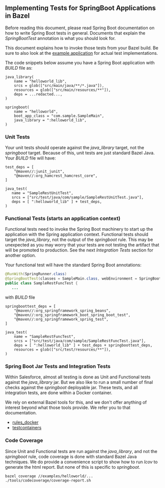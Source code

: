 ## Implementing Tests for SpringBoot Applications in Bazel

Before reading this document, please read Spring Boot documentation on how to write Spring Boot tests in general.
Documents that explain the *SpringBootTest* annotation is what you should look for.

This document explains how to invoke those tests from your Bazel build.
Be sure to also look at the [example application](../../examples/helloworld) for actual test implementations.

The code snippets below assume you have a Spring Boot application with *BUILD* file as:
```starlark
java_library(
    name = "helloworld_lib",
    srcs = glob(["src/main/java/**/*.java"]),
    resources = glob(["src/main/resources/**"]),
    deps = ...redacted...,
)

springboot(
    name = "helloworld",
    boot_app_class = "com.sample.SampleMain",
    java_library = ":helloworld_lib",
)
```

### Unit Tests

Your unit tests should operate against the *java_library* target, not the *springboot* target.
Because of this, unit tests are just standard Bazel Java.
Your *BUILD* file will have:

```starlark
test_deps = [
    "@maven//:junit_junit",
    "@maven//:org_hamcrest_hamcrest_core",
]

java_test(
   name = "SampleRestUnitTest",
   srcs = ["src/test/java/com/sample/SampleRestUnitTest.java"],
   deps = [ ":helloworld_lib" ] + test_deps,
)
```

### Functional Tests (starts an application context)

Functional tests need to invoke the Spring Boot machinery to start up the application with the Spring application context.
Functional tests should target the *java_library*, not the output of the *springboot* rule.
This may be unexpected as you may worry that your tests are not testing the artifact that will be promoted to production.
See the next *Integration Tests* section for another option.

Your functional test will have the standard Spring Boot annotations:

```java
@RunWith(SpringRunner.class)
@SpringBootTest(classes = SampleMain.class, webEnvironment = SpringBootTest.WebEnvironment.RANDOM_PORT)
public class SampleRestFuncTest {
   ...
```

with *BUILD* file

```starlark
springboottest_deps = [
    "@maven//:org_springframework_spring_beans",
    "@maven//:org_springframework_boot_spring_boot_test",
    "@maven//:org_springframework_spring_test",
]

java_test(
    name = "SampleRestFuncTest",
    srcs = ["src/test/java/com/sample/SampleRestFuncTest.java"],
    deps = [ ":helloworld_lib" ] + test_deps + springboottest_deps,
    resources = glob(["src/test/resources/**"]),
)
```

### Spring Boot Jar Tests and Integration Tests

Within Salesforce, almost all testing is done as Unit and Functional tests against the *java_library* jar.
But we also like to run a small number of final checks against the *springboot* deployable jar.
These tests, and all integration tests, are done within a Docker container.

We rely on external Bazel tools for this, and we don't offer anything of interest beyond what those tools provide.
We refer you to that documentation.

- [rules_docker](https://github.com/bazelbuild/rules_docker)
- [testcontainers](https://www.testcontainers.org/)

### Code Coverage

Since Unit and Functional tests are run against the *java_library*, and not the *springboot* rule, code coverage is done with
  standard Bazel Java techniques.
We do provide a convenience script to show how to run *lcov* to generate the html report.
But none of this is specific to *springboot*.

```bash
bazel coverage //examples/helloworld/...
./tools/codecoverage/coverage-report.sh
```
